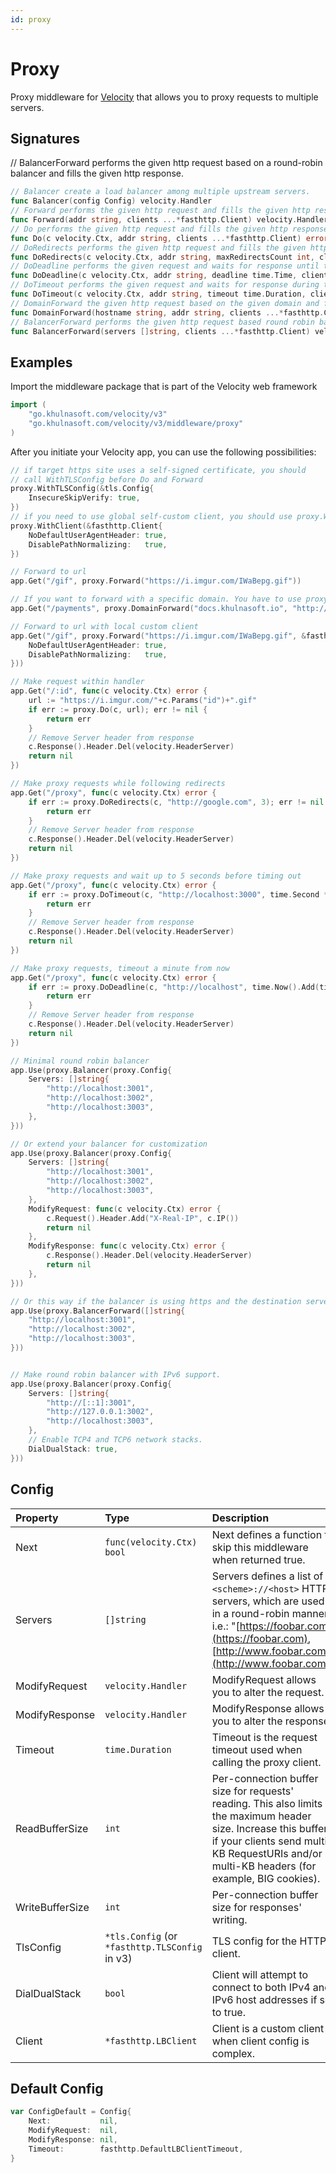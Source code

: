 ```yaml
---
id: proxy
---
```


# Proxy

Proxy middleware for [Velocity](https://go.khulnasoft.com/velocity) that allows you to proxy requests to multiple servers.

## Signatures

// BalancerForward performs the given http request based on a round-robin balancer and fills the given http response.

```go
// Balancer create a load balancer among multiple upstream servers.
func Balancer(config Config) velocity.Handler
// Forward performs the given http request and fills the given http response.
func Forward(addr string, clients ...*fasthttp.Client) velocity.Handler
// Do performs the given http request and fills the given http response.
func Do(c velocity.Ctx, addr string, clients ...*fasthttp.Client) error
// DoRedirects performs the given http request and fills the given http response while following up to maxRedirectsCount redirects.
func DoRedirects(c velocity.Ctx, addr string, maxRedirectsCount int, clients ...*fasthttp.Client) error
// DoDeadline performs the given request and waits for response until the given deadline.
func DoDeadline(c velocity.Ctx, addr string, deadline time.Time, clients ...*fasthttp.Client) error
// DoTimeout performs the given request and waits for response during the given timeout duration.
func DoTimeout(c velocity.Ctx, addr string, timeout time.Duration, clients ...*fasthttp.Client) error
// DomainForward the given http request based on the given domain and fills the given http response.
func DomainForward(hostname string, addr string, clients ...*fasthttp.Client) velocity.Handler
// BalancerForward performs the given http request based round robin balancer and fills the given http response.
func BalancerForward(servers []string, clients ...*fasthttp.Client) velocity.Handler
```

## Examples

Import the middleware package that is part of the Velocity web framework

```go
import (
    "go.khulnasoft.com/velocity/v3"
    "go.khulnasoft.com/velocity/v3/middleware/proxy"
)
```

After you initiate your Velocity app, you can use the following possibilities:

```go
// if target https site uses a self-signed certificate, you should
// call WithTLSConfig before Do and Forward
proxy.WithTLSConfig(&tls.Config{
    InsecureSkipVerify: true,
})
// if you need to use global self-custom client, you should use proxy.WithClient.
proxy.WithClient(&fasthttp.Client{
    NoDefaultUserAgentHeader: true, 
    DisablePathNormalizing:   true,
})

// Forward to url
app.Get("/gif", proxy.Forward("https://i.imgur.com/IWaBepg.gif"))

// If you want to forward with a specific domain. You have to use proxy.DomainForward.
app.Get("/payments", proxy.DomainForward("docs.khulnasoft.io", "http://localhost:8000"))

// Forward to url with local custom client
app.Get("/gif", proxy.Forward("https://i.imgur.com/IWaBepg.gif", &fasthttp.Client{
    NoDefaultUserAgentHeader: true, 
    DisablePathNormalizing:   true,
}))

// Make request within handler
app.Get("/:id", func(c velocity.Ctx) error {
    url := "https://i.imgur.com/"+c.Params("id")+".gif"
    if err := proxy.Do(c, url); err != nil {
        return err
    }
    // Remove Server header from response
    c.Response().Header.Del(velocity.HeaderServer)
    return nil
})

// Make proxy requests while following redirects
app.Get("/proxy", func(c velocity.Ctx) error {
    if err := proxy.DoRedirects(c, "http://google.com", 3); err != nil {
        return err
    }
    // Remove Server header from response
    c.Response().Header.Del(velocity.HeaderServer)
    return nil
})

// Make proxy requests and wait up to 5 seconds before timing out
app.Get("/proxy", func(c velocity.Ctx) error {
    if err := proxy.DoTimeout(c, "http://localhost:3000", time.Second * 5); err != nil {
        return err
    }
    // Remove Server header from response
    c.Response().Header.Del(velocity.HeaderServer)
    return nil
})

// Make proxy requests, timeout a minute from now
app.Get("/proxy", func(c velocity.Ctx) error {
    if err := proxy.DoDeadline(c, "http://localhost", time.Now().Add(time.Minute)); err != nil {
        return err
    }
    // Remove Server header from response
    c.Response().Header.Del(velocity.HeaderServer)
    return nil
})

// Minimal round robin balancer
app.Use(proxy.Balancer(proxy.Config{
    Servers: []string{
        "http://localhost:3001",
        "http://localhost:3002",
        "http://localhost:3003",
    },
}))

// Or extend your balancer for customization
app.Use(proxy.Balancer(proxy.Config{
    Servers: []string{
        "http://localhost:3001",
        "http://localhost:3002",
        "http://localhost:3003",
    },
    ModifyRequest: func(c velocity.Ctx) error {
        c.Request().Header.Add("X-Real-IP", c.IP())
        return nil
    },
    ModifyResponse: func(c velocity.Ctx) error {
        c.Response().Header.Del(velocity.HeaderServer)
        return nil
    },
}))

// Or this way if the balancer is using https and the destination server is only using http.
app.Use(proxy.BalancerForward([]string{
    "http://localhost:3001",
    "http://localhost:3002",
    "http://localhost:3003",
}))


// Make round robin balancer with IPv6 support.
app.Use(proxy.Balancer(proxy.Config{
    Servers: []string{
        "http://[::1]:3001",
        "http://127.0.0.1:3002",
        "http://localhost:3003",
    },
    // Enable TCP4 and TCP6 network stacks.
    DialDualStack: true,
}))
```

## Config

| Property        | Type                                           | Description                                                                                                                                                                                                                        | Default         |
|:----------------|:-----------------------------------------------|:-----------------------------------------------------------------------------------------------------------------------------------------------------------------------------------------------------------------------------------|:----------------|
| Next            | `func(velocity.Ctx) bool`                        | Next defines a function to skip this middleware when returned true.                                                                                                                                                                | `nil`           |
| Servers         | `[]string`                                     | Servers defines a list of `<scheme>://<host>` HTTP servers, which are used in a round-robin manner. i.e.: "[https://foobar.com](https://foobar.com), [http://www.foobar.com](http://www.foobar.com)"                                                        | (Required)      |
| ModifyRequest   | `velocity.Handler`                                | ModifyRequest allows you to alter the request.                                                                                                                                                                                     | `nil`           |
| ModifyResponse  | `velocity.Handler`                                | ModifyResponse allows you to alter the response.                                                                                                                                                                                   | `nil`           |
| Timeout         | `time.Duration`                                | Timeout is the request timeout used when calling the proxy client.                                                                                                                                                                 | 1 second        |
| ReadBufferSize  | `int`                                          | Per-connection buffer size for requests' reading. This also limits the maximum header size. Increase this buffer if your clients send multi-KB RequestURIs and/or multi-KB headers (for example, BIG cookies).                     | (Not specified) |
| WriteBufferSize | `int`                                          | Per-connection buffer size for responses' writing.                                                                                                                                                                                 | (Not specified) |
| TlsConfig       | `*tls.Config` (or `*fasthttp.TLSConfig` in v3) | TLS config for the HTTP client.                                                                                                                                                                                                    | `nil`           |
| DialDualStack   | `bool`                                         | Client will attempt to connect to both IPv4 and IPv6 host addresses if set to true.                                                                                                                                                | `false`         |
| Client          | `*fasthttp.LBClient`                           | Client is a custom client when client config is complex.                                                                                                                                                                           | `nil`           |

## Default Config

```go
var ConfigDefault = Config{
    Next:           nil,
    ModifyRequest:  nil,
    ModifyResponse: nil,
    Timeout:        fasthttp.DefaultLBClientTimeout,
}
```
